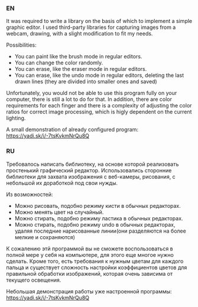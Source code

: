 ### EN
It was required to write a library on the basis of which to implement a simple graphic editor. I used third-party libraries for capturing images from a webcam, drawing, with a slight modification to fit my needs.

Possibilities:
- You can paint like the brush mode in regular editors.
- You can change the color randomly.
- You can erase, like the eraser mode in regular editors.
- You can erase, like the undo mode in regular editors, deleting the last drawn lines (they are divided into smaller ones and saved)

Unfortunately, you would not be able to use this program fully on your computer, there is still a lot to do for that. In addition, there are color requirements for each finger and there is a complexity of adjusting the color ratios for correct image processing, which is higly dependent on the current lighting.

A small demonstration of already configured program: https://yadi.sk/i/-7tsKvkmNrQu8Q

### RU
Требовалось написать библиотеку, на основе которой реализовать простенький графический редактор. Использовались сторонние библиотеки для захвата изображения с веб-камеры, рисования, с небольшой их доработкой под свои нужды.

Из возможностей:
- Можно рисовать, подобно режиму кисти в обычных редакторах.
- Можно менять цвет на случайный.
- Можно стирать, подобно режиму ластика в обычных редакторах.
- Можно стирать, подобно режиму undo в обычных редакторах, удаляя последние нарисованные линии(они разделяются на более мелкие и сохраняются)

К сожалению этй программой вы не сможете воспользоваться в полной мере у себя на компьютере, для этого еще многое нужно сделать. Кроме того, есть требования к нужным цветам для каждого пальца и существует сложность настройки коэффициентов цветов для правильной обработки изображений, которая очень зависима от текущего освещения.

Небольшая демонстрация работы уже настроенной программы: https://yadi.sk/i/-7tsKvkmNrQu8Q